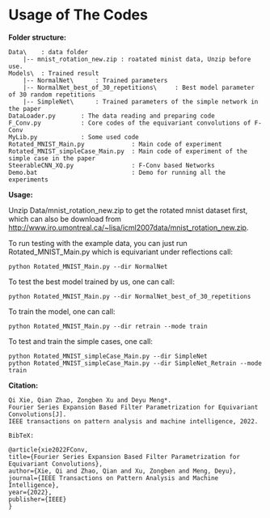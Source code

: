 # Usage of The Codes
 
**Folder structure:**

    Data\    : data folder
        |-- mnist_rotation_new.zip : roatated minist data, Unzip before use. 
    Models\  : Trained result
        |-- NormalNet\      : Trained parameters
        |-- NormalNet_best_of_30_repetitions\     : Best model parameter of 30 random repetitions
        |-- SimpleNet\      : Trained parameters of the simple network in the paper
    DataLoader.py       : The data reading and preparing code
    F_Conv.py           : Core codes of the equivariant convolutions of F-Conv
    MyLib.py            : Some used code
    Rotated_MNIST_Main.py             : Main code of experiment
    Rotated_MNIST_simpleCase_Main.py  : Main code of experiment of the simple case in the paper
    SteerableCNN_XQ.py                : F-Conv based Networks 
    Demo.bat                          : Demo for running all the experiments
 
**Usage:**

Unzip Data/mnist_rotation_new.zip to get the rotated mnist dataset first, which can also be download from http://www.iro.umontreal.ca/~lisa/icml2007data/mnist_rotation_new.zip.

To run testing with the example data, you can just run Rotated_MNIST_Main.py which is equivariant under reflections call:

    python Rotated_MNIST_Main.py --dir NormalNet

To test the best model trained by us, one can call:

    python Rotated_MNIST_Main.py --dir NormalNet_best_of_30_repetitions
  
To train the  model, one can call:

    python Rotated_MNIST_Main.py --dir retrain --mode train
 
To test and train the simple cases, one call:

    python Rotated_MNIST_simpleCase_Main.py --dir SimpleNet 
    python Rotated_MNIST_simpleCase_Main.py --dir SimpleNet_Retrain --mode train
  
 
 **Citation:**

    Qi Xie, Qian Zhao, Zongben Xu and Deyu Meng*. 
    Fourier Series Expansion Based Filter Parametrization for Equivariant Convolutions[J]. 
    IEEE transactions on pattern analysis and machine intelligence, 2022.
    
    BibTeX:
    
    @article{xie2022FConv,
    title={Fourier Series Expansion Based Filter Parametrization for Equivariant Convolutions},
    author={Xie, Qi and Zhao, Qian and Xu, Zongben and Meng, Deyu},
    journal={IEEE Transactions on Pattern Analysis and Machine Intelligence},
    year={2022},
    publisher={IEEE}
    }
